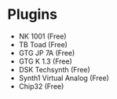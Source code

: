 # Plugins
* NK 1001 (Free)
* TB Toad (Free)
* GTG JP 7A (Free)
* GTG K 1.3 (Free)
* DSK Techsynth (Free)
* Synth1 Virtual Analog (Free)
* Chip32 (Free)